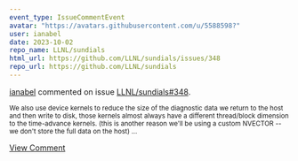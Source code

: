 ```yaml
---
event_type: IssueCommentEvent
avatar: "https://avatars.githubusercontent.com/u/5588598?"
user: ianabel
date: 2023-10-02
repo_name: LLNL/sundials
html_url: https://github.com/LLNL/sundials/issues/348
repo_url: https://github.com/LLNL/sundials
---
```


<a href='https://github.com/ianabel' target='_blank'>ianabel</a> commented on issue <a href='https://github.com/LLNL/sundials/issues/348' target='_blank'>LLNL/sundials#348</a>.

<small>We also use device kernels to reduce the size of the diagnostic data we return to the host and then write to disk, those kernels almost always have a different thread/block dimension to the time-advance kernels. (this is another reason we'll be using a custom NVECTOR -- we don't store the full data on the host) ...</small>

<a href='https://github.com/LLNL/sundials/issues/348' target='_blank'>View Comment</a>